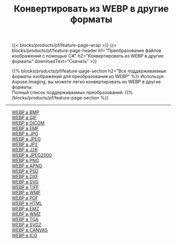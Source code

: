 ﻿---
title: Конвертировать из WEBP в другие форматы 
weight: 3920
url: /ru/java/conversion/from/webp 
lang: ru
langdirlevel: 2
locales: zh-hans,ja,it,ru,de,es,fr,nl,id,lt,pl,pt,vi,tr,ko,zh-hant,ar,hi,th,sv,cs,uk,he
description: Используя Aspose.Imaging, вы можете легко конвертировать из WEBP в другие форматы.
---

{{< blocks/products/pf/feature-page-wrap >}}
{{< blocks/products/pf/feature-page-header h1="Преобразование файлов изображений с помощью C#" h2="Конвертировать из WEBP в другие форматы" downloadText="Скачать" >}}


{{% blocks/products/pf/feature-page-section  h2="Все поддерживаемые форматы изображений для преобразования из WEBP" %}}
Используя Aspose.Imaging, вы можете легко конвертировать из WEBP в другие форматы.
<br/>
Полный список поддерживаемых преобразований:
{{% /blocks/products/pf/feature-page-section %}}
<div class="container-fluid productfamilypage bg-gray">
    <div class="convertypes bg-gray agp-content section">
        <div class="container">
		<hr style="margin-left:-20px;"/>
		<div class="row other-converters">
		    <div class='col-md-2 other-converter remove-lp remove-rp'><a href="/imaging/ru/java/conversion/webp-to-bmp" >WEBP в BMP</a></div><div class='col-md-2 other-converter remove-lp remove-rp'><a href="/imaging/ru/java/conversion/webp-to-gif" >WEBP в GIF</a></div><div class='col-md-2 other-converter remove-lp remove-rp'><a href="/imaging/ru/java/conversion/webp-to-dicom" >WEBP в DICOM</a></div><div class='col-md-2 other-converter remove-lp remove-rp'><a href="/imaging/ru/java/conversion/webp-to-emf" >WEBP в EMF</a></div><div class='col-md-2 other-converter remove-lp remove-rp'><a href="/imaging/ru/java/conversion/webp-to-jpg" >WEBP в JPG</a></div><div class='col-md-2 other-converter remove-lp remove-rp'><a href="/imaging/ru/java/conversion/webp-to-jpeg" >WEBP в JPEG</a></div><div class='col-md-2 other-converter remove-lp remove-rp'><a href="/imaging/ru/java/conversion/webp-to-jp2" >WEBP в JP2</a></div><div class='col-md-2 other-converter remove-lp remove-rp'><a href="/imaging/ru/java/conversion/webp-to-j2k" >WEBP в J2K</a></div><div class='col-md-2 other-converter remove-lp remove-rp'><a href="/imaging/ru/java/conversion/webp-to-jpeg2000" >WEBP в JPEG2000</a></div><div class='col-md-2 other-converter remove-lp remove-rp'><a href="/imaging/ru/java/conversion/webp-to-png" >WEBP в PNG</a></div><div class='col-md-2 other-converter remove-lp remove-rp'><a href="/imaging/ru/java/conversion/webp-to-apng" >WEBP в APNG</a></div><div class='col-md-2 other-converter remove-lp remove-rp'><a href="/imaging/ru/java/conversion/webp-to-psd" >WEBP в PSD</a></div><div class='col-md-2 other-converter remove-lp remove-rp'><a href="/imaging/ru/java/conversion/webp-to-dxf" >WEBP в DXF</a></div><div class='col-md-2 other-converter remove-lp remove-rp'><a href="/imaging/ru/java/conversion/webp-to-svg" >WEBP в SVG</a></div><div class='col-md-2 other-converter remove-lp remove-rp'><a href="/imaging/ru/java/conversion/webp-to-tiff" >WEBP в TIFF</a></div><div class='col-md-2 other-converter remove-lp remove-rp'><a href="/imaging/ru/java/conversion/webp-to-wmf" >WEBP в WMF</a></div><div class='col-md-2 other-converter remove-lp remove-rp'><a href="/imaging/ru/java/conversion/webp-to-pdf" >WEBP в PDF</a></div><div class='col-md-2 other-converter remove-lp remove-rp'><a href="/imaging/ru/java/conversion/webp-to-html" >WEBP в HTML</a></div><div class='col-md-2 other-converter remove-lp remove-rp'><a href="/imaging/ru/java/conversion/webp-to-emz" >WEBP в EMZ</a></div><div class='col-md-2 other-converter remove-lp remove-rp'><a href="/imaging/ru/java/conversion/webp-to-wmz" >WEBP в WMZ</a></div><div class='col-md-2 other-converter remove-lp remove-rp'><a href="/imaging/ru/java/conversion/webp-to-tga" >WEBP в TGA</a></div><div class='col-md-2 other-converter remove-lp remove-rp'><a href="/imaging/ru/java/conversion/webp-to-svgz" >WEBP в SVGZ</a></div><div class='col-md-2 other-converter remove-lp remove-rp'><a href="/imaging/ru/java/conversion/webp-to-canvas" >WEBP в CANVAS</a></div><div class='col-md-2 other-converter remove-lp remove-rp'><a href="/imaging/ru/java/conversion/webp-to-ico" >WEBP в ICO</a></div>
                </div>
        </div>
    </div>
</div>
<br/>

